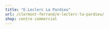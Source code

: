 ```yaml
---
title: "E.Leclerc La Pardieu"
url: /clermont-ferrand/e-leclerc-la-pardieu/
shop: centre commercial
---
```

